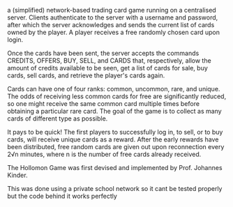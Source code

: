 a (simplified) network-based trading card game running on a centralised server. Clients authenticate to the server with a username and password, after which the server acknowledges and sends the current list of cards owned by the player. A player receives a free randomly chosen card upon login.

Once the cards have been sent, the server accepts the commands CREDITS, OFFERS, BUY, SELL, and CARDS that, respectively, allow the amount of credits available to be seen, get a list of cards for sale, buy cards, sell cards, and retrieve the player's cards again.

Cards can have one of four ranks: common, uncommon, rare, and unique. The odds of receiving less common cards for free are significantly reduced, so one might receive the same common card multiple times before obtaining a particular rare card. The goal of the game is to collect as many cards of different type as possible.

It pays to be quick! The first players to successfully log in, to sell, or to buy cards, will receive unique cards as a reward. After the early rewards have been distributed, free random cards are given out upon reconnection every 2√n minutes, where n is the number of free cards already received.

The Hollomon Game was first devised and implemented by Prof. Johannes Kinder.

This was done using a private school network so it cant be tested properly but the code behind it works perfectly
